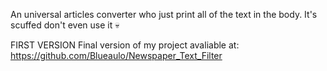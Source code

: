 An universal articles converter who just print all of the text in the body.
It's scuffed don't even use it 💀

FIRST VERSION
Final version of my project avaliable at: https://github.com/Blueaulo/Newspaper_Text_Filter
